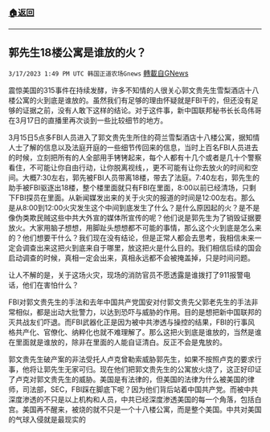 ###  [:house:返回](README.md)
---


## 郭先生18楼公寓是谁放的火？
`3/17/2023 1:49 PM UTC 韩国正道农场Gnews` [轉載自GNews](https://gnews.org/articles/1022586)

震惊美国的315事件在持续发酵，许多不知情的人很关心郭文贵先生雪梨酒店十八楼公寓的火到底是谁放的。虽然我们有足够的理由怀疑就是FBI干的，但还没有足够的证据之前，没有人敢下这样的结论。对于这件事，新中国联邦秘书长长岛伟哥在3月17日的直播里再次谈到一些比较细节的地方。

3月15日5点多FBI人员进入了郭文贵先生所住的荷兰雪梨酒店十八楼公寓，据知情人士了解的信息以及法庭开庭的一些细节传回来的信息，当时上百名FBI人员进去的时候，立刻把所有的人全部用手铐铐起来，每个人都有十几个或者是几十个警察看住，不可能让你自由行动，让你脱离视线，，更不可能有让你去放火的时间和空间。大概7:30左右，郭先被FBI人员带离18楼，带去了法庭。7:40左右，郭先生的助手被FBI驱逐出18楼，整个楼里面就只有FBI在里面，8:00以前已经清场，只剩下FBI探员在里面。从新闻媒发出来的关于火灾的报道的时间是12:00左右。那么是从8:00到12:00火灾发生这个中间到底发生了什么？是什么原因起的火？是不是像伪类欺民贼这些中共大外宣的媒体所宣传的呢？他们说是郭先生为了销毁证据要放火。大家用脑子想想，用脚趾头想想都不可能的事情，那么这个火到底是怎么来的？他们想要干什么？我们现在没有结论，但是正常人都会去思考，我相信未来一定会调查出来这把火到底来自于哪里，放这把火是什么目的。我们相信后续的国会启动调查的时候，真相一定会出来，真相永远都不会被掩盖掉，只是时间问题。

让人不解的是，关于这场火灾，现场的消防官员不愿透露是谁拨打了911报警电话，他们在害怕什么？

FBI对郭文贵先生的手法和去年中国共产党国安对付郭文贵先父郭老先生的手法非常相似，都是出动大批警力，以达到恐吓与威胁的作用。目的是想把新中国联邦的灭共战友们吓退。而FBI武器化正是因为被中共渗透与操控的结果，FBI的行事风格共产化、官僚化、纳粹化也就不难理解了。那么这把火到底是谁放的，当然是谁在里面就是谁放的，除非在里面的人能自证清白。反正不会是鬼放的。

郭文贵先生破产案的非法受托人卢克曾勒索威胁郭先生，如果不按照卢克的要求行事，他将让郭先生无家可归。现在他们把郭文贵先生的公寓放火烧了，这正好印证了卢克对郭文贵先生的威胁。美国是有法律的，但美国的法律为什么被美国的律师，司法部，SEC，FBI踩在脚底下呢？因为他们背后站着中国共产党。而被中共深度渗透的不只是以上机构和人员，中共已经深度渗透美国的每一个角落，包括白宫。美国再不醒来，被烧的就不只是一个十八楼公寓，而是整个美国。中共对美国的气球入侵就是最现实的
